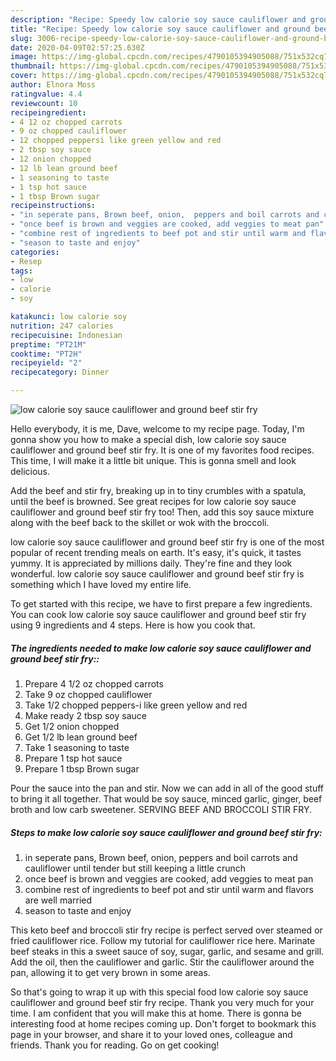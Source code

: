 ```yaml
---
description: "Recipe: Speedy low calorie soy sauce cauliflower and ground beef stir fry"
title: "Recipe: Speedy low calorie soy sauce cauliflower and ground beef stir fry"
slug: 3006-recipe-speedy-low-calorie-soy-sauce-cauliflower-and-ground-beef-stir-fry
date: 2020-04-09T02:57:25.630Z
image: https://img-global.cpcdn.com/recipes/4790105394905088/751x532cq70/low-calorie-soy-sauce-cauliflower-and-ground-beef-stir-fry-recipe-main-photo.jpg
thumbnail: https://img-global.cpcdn.com/recipes/4790105394905088/751x532cq70/low-calorie-soy-sauce-cauliflower-and-ground-beef-stir-fry-recipe-main-photo.jpg
cover: https://img-global.cpcdn.com/recipes/4790105394905088/751x532cq70/low-calorie-soy-sauce-cauliflower-and-ground-beef-stir-fry-recipe-main-photo.jpg
author: Elnora Moss
ratingvalue: 4.4
reviewcount: 10
recipeingredient:
- 4 12 oz chopped carrots
- 9 oz chopped cauliflower
- 12 chopped peppersi like green yellow and red
- 2 tbsp soy sauce
- 12 onion chopped
- 12 lb lean ground beef
- 1 seasoning to taste
- 1 tsp hot sauce
- 1 tbsp Brown sugar
recipeinstructions:
- "in seperate pans, Brown beef, onion,  peppers and boil carrots and cauliflower until tender but still keeping a little crunch"
- "once beef is brown and veggies are cooked, add veggies to meat pan"
- "combine rest of ingredients to beef pot and stir until warm and flavors are well married"
- "season to taste and enjoy"
categories:
- Resep
tags:
- low
- calorie
- soy

katakunci: low calorie soy
nutrition: 247 calories
recipecuisine: Indonesian
preptime: "PT21M"
cooktime: "PT2H"
recipeyield: "2"
recipecategory: Dinner

---
```



![low calorie soy sauce cauliflower and ground beef stir fry](https://img-global.cpcdn.com/recipes/4790105394905088/751x532cq70/low-calorie-soy-sauce-cauliflower-and-ground-beef-stir-fry-recipe-main-photo.jpg)

Hello everybody, it is me, Dave, welcome to my recipe page. Today, I'm gonna show you how to make a special dish, low calorie soy sauce cauliflower and ground beef stir fry. It is one of my favorites food recipes. This time, I will make it a little bit unique. This is gonna smell and look delicious.

Add the beef and stir fry, breaking up in to tiny crumbles with a spatula, until the beef is browned. See great recipes for low calorie soy sauce cauliflower and ground beef stir fry too! Then, add this soy sauce mixture along with the beef back to the skillet or wok with the broccoli.

low calorie soy sauce cauliflower and ground beef stir fry is one of the most popular of recent trending meals on earth. It's easy, it's quick, it tastes yummy. It is appreciated by millions daily. They're fine and they look wonderful. low calorie soy sauce cauliflower and ground beef stir fry is something which I have loved my entire life.


To get started with this recipe, we have to first prepare a few ingredients. You can cook low calorie soy sauce cauliflower and ground beef stir fry using 9 ingredients and 4 steps. Here is how you cook that.

##### The ingredients needed to make low calorie soy sauce cauliflower and ground beef stir fry::

1. Prepare 4 1/2 oz chopped carrots
1. Take 9 oz chopped cauliflower
1. Take 1/2 chopped peppers-i like green yellow and red
1. Make ready 2 tbsp soy sauce
1. Get 1/2 onion chopped
1. Get 1/2 lb lean ground beef
1. Take 1 seasoning to taste
1. Prepare 1 tsp hot sauce
1. Prepare 1 tbsp Brown sugar


Pour the sauce into the pan and stir. Now we can add in all of the good stuff to bring it all together. That would be soy sauce, minced garlic, ginger, beef broth and low carb sweetener. SERVING BEEF AND BROCCOLI STIR FRY. 

##### Steps to make low calorie soy sauce cauliflower and ground beef stir fry:

1. in seperate pans, Brown beef, onion,  peppers and boil carrots and cauliflower until tender but still keeping a little crunch
1. once beef is brown and veggies are cooked, add veggies to meat pan
1. combine rest of ingredients to beef pot and stir until warm and flavors are well married
1. season to taste and enjoy


This keto beef and broccoli stir fry recipe is perfect served over steamed or fried cauliflower rice. Follow my tutorial for cauliflower rice here. Marinate beef steaks in this a sweet sauce of soy, sugar, garlic, and sesame and grill. Add the oil, then the cauliflower and garlic. Stir the cauliflower around the pan, allowing it to get very brown in some areas. 

So that's going to wrap it up with this special food low calorie soy sauce cauliflower and ground beef stir fry recipe. Thank you very much for your time. I am confident that you will make this at home. There is gonna be interesting food at home recipes coming up. Don't forget to bookmark this page in your browser, and share it to your loved ones, colleague and friends. Thank you for reading. Go on get cooking!
